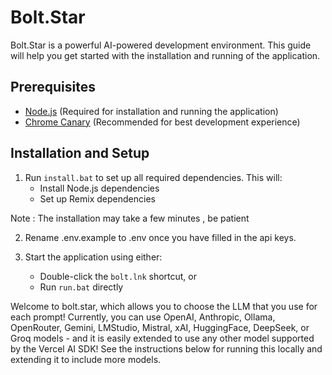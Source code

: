 # Bolt.Star

Bolt.Star is a powerful AI-powered development environment. This guide will help you get started with the installation and running of the application.

## Prerequisites

- [Node.js](https://nodejs.org/) (Required for installation and running the application)
- [Chrome Canary](https://www.google.com/chrome/canary/) (Recommended for best development experience)

## Installation and Setup

1. Run `install.bat` to set up all required dependencies. This will:
   - Install Node.js dependencies
   - Set up Remix dependencies
   
Note : The installation may take a few minutes , be patient

2. Rename .env.example to .env once you have filled in the api keys.

3. Start the application using either:
   - Double-click the `bolt.lnk` shortcut, or
   - Run `run.bat` directly

Welcome to bolt.star, which allows you to choose the LLM that you use for each prompt! Currently, you can use OpenAI, Anthropic, Ollama, OpenRouter, Gemini, LMStudio, Mistral, xAI, HuggingFace, DeepSeek, or Groq models - and it is easily extended to use any other model supported by the Vercel AI SDK! See the instructions below for running this locally and extending it to include more models.

